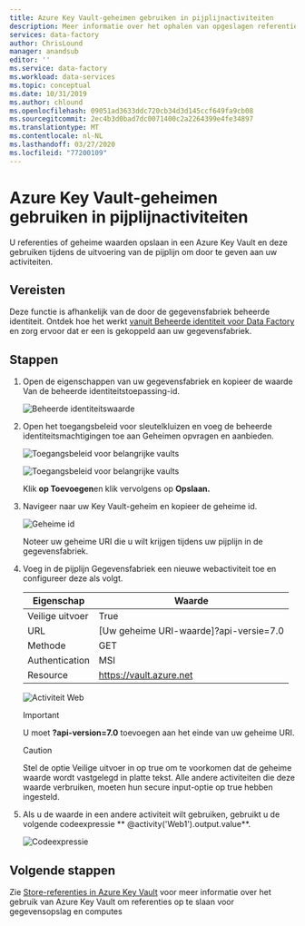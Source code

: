 ```yaml
---
title: Azure Key Vault-geheimen gebruiken in pijplijnactiviteiten
description: Meer informatie over het ophalen van opgeslagen referenties uit Azure-sleutelkluis en deze gebruiken tijdens het uitvoeren van de pijplijn in de gegevensfabriek.
services: data-factory
author: ChrisLound
manager: anandsub
editor: ''
ms.service: data-factory
ms.workload: data-services
ms.topic: conceptual
ms.date: 10/31/2019
ms.author: chlound
ms.openlocfilehash: 09051ad3633ddc720cb34d3d145ccf649fa9cb08
ms.sourcegitcommit: 2ec4b3d0bad7dc0071400c2a2264399e4fe34897
ms.translationtype: MT
ms.contentlocale: nl-NL
ms.lasthandoff: 03/27/2020
ms.locfileid: "77200109"
---
```

# <a name="use-azure-key-vault-secrets-in-pipeline-activities"></a>Azure Key Vault-geheimen gebruiken in pijplijnactiviteiten

U referenties of geheime waarden opslaan in een Azure Key Vault en deze gebruiken tijdens de uitvoering van de pijplijn om door te geven aan uw activiteiten.

## <a name="prerequisites"></a>Vereisten

Deze functie is afhankelijk van de door de gegevensfabriek beheerde identiteit.  Ontdek hoe het werkt [vanuit Beheerde identiteit voor Data Factory](https://docs.microsoft.com/azure/data-factory/data-factory-service-identity) en zorg ervoor dat er een is gekoppeld aan uw gegevensfabriek.

## <a name="steps"></a>Stappen

1. Open de eigenschappen van uw gegevensfabriek en kopieer de waarde Van de beheerde identiteitstoepassing-id.

    ![Beheerde identiteitswaarde](media/how-to-use-azure-key-vault-secrets-pipeline-activities/managedidentity.png)

2. Open het toegangsbeleid voor sleutelkluizen en voeg de beheerde identiteitsmachtigingen toe aan Geheimen opvragen en aanbieden.

    ![Toegangsbeleid voor belangrijke vaults](media/how-to-use-azure-key-vault-secrets-pipeline-activities/akvaccesspolicies.png)

    ![Toegangsbeleid voor belangrijke vaults](media/how-to-use-azure-key-vault-secrets-pipeline-activities/akvaccesspolicies-2.png)

    Klik **op Toevoegen**en klik vervolgens op **Opslaan.**

3. Navigeer naar uw Key Vault-geheim en kopieer de geheime id.

    ![Geheime id](media/how-to-use-azure-key-vault-secrets-pipeline-activities/secretidentifier.png)

    Noteer uw geheime URI die u wilt krijgen tijdens uw pijplijn in de gegevensfabriek.

4. Voeg in de pijplijn Gegevensfabriek een nieuwe webactiviteit toe en configureer deze als volgt.  

    |Eigenschap  |Waarde  |
    |---------|---------|
    |Veilige uitvoer     |True         |
    |URL     |[Uw geheime URI-waarde]?api-versie=7.0         |
    |Methode     |GET         |
    |Authentication     |MSI         |
    |Resource        |https://vault.azure.net       |

    ![Activiteit Web](media/how-to-use-azure-key-vault-secrets-pipeline-activities/webactivity.png)

    > [!IMPORTANT]
    > U moet **?api-version=7.0** toevoegen aan het einde van uw geheime URI.  

    > [!CAUTION]
    > Stel de optie Veilige uitvoer in op true om te voorkomen dat de geheime waarde wordt vastgelegd in platte tekst.  Alle andere activiteiten die deze waarde verbruiken, moeten hun secure input-optie op true hebben ingesteld.

5. Als u de waarde in een andere activiteit wilt gebruiken, gebruikt u de volgende codeexpressie ** @activity('Web1').output.value**.

    ![Codeexpressie](media/how-to-use-azure-key-vault-secrets-pipeline-activities/usewebactivity.png)

## <a name="next-steps"></a>Volgende stappen

Zie [Store-referenties in Azure Key Vault](https://docs.microsoft.com/azure/data-factory/store-credentials-in-key-vault) voor meer informatie over het gebruik van Azure Key Vault om referenties op te slaan voor gegevensopslag en computes
